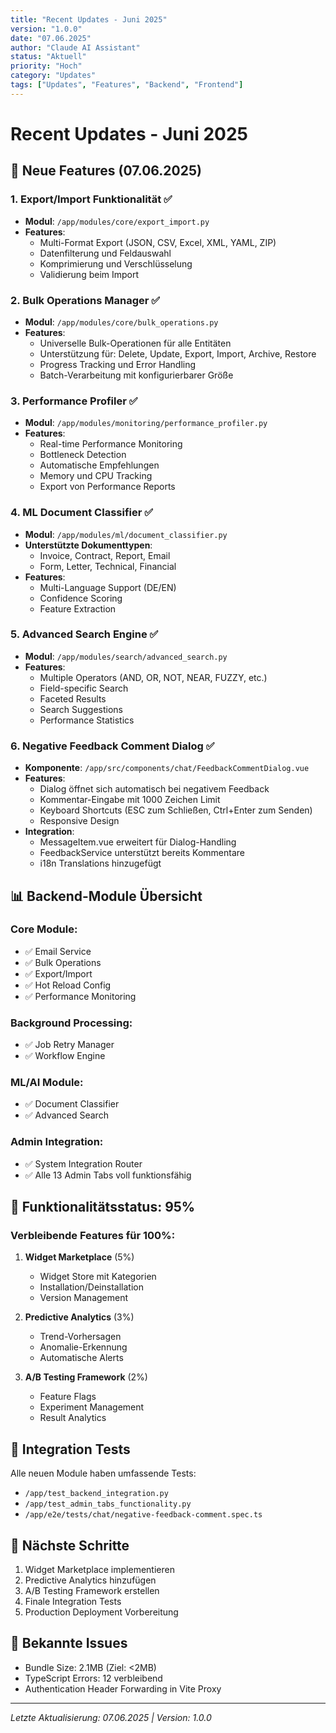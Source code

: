 ```yaml
---
title: "Recent Updates - Juni 2025"
version: "1.0.0"
date: "07.06.2025"
author: "Claude AI Assistant"
status: "Aktuell"
priority: "Hoch"
category: "Updates"
tags: ["Updates", "Features", "Backend", "Frontend"]
---
```


# Recent Updates - Juni 2025

## 🚀 Neue Features (07.06.2025)

### 1. Export/Import Funktionalität ✅
- **Modul**: `/app/modules/core/export_import.py`
- **Features**:
  - Multi-Format Export (JSON, CSV, Excel, XML, YAML, ZIP)
  - Datenfilterung und Feldauswahl
  - Komprimierung und Verschlüsselung
  - Validierung beim Import

### 2. Bulk Operations Manager ✅
- **Modul**: `/app/modules/core/bulk_operations.py`
- **Features**:
  - Universelle Bulk-Operationen für alle Entitäten
  - Unterstützung für: Delete, Update, Export, Import, Archive, Restore
  - Progress Tracking und Error Handling
  - Batch-Verarbeitung mit konfigurierbarer Größe

### 3. Performance Profiler ✅
- **Modul**: `/app/modules/monitoring/performance_profiler.py`
- **Features**:
  - Real-time Performance Monitoring
  - Bottleneck Detection
  - Automatische Empfehlungen
  - Memory und CPU Tracking
  - Export von Performance Reports

### 4. ML Document Classifier ✅
- **Modul**: `/app/modules/ml/document_classifier.py`
- **Unterstützte Dokumenttypen**:
  - Invoice, Contract, Report, Email
  - Form, Letter, Technical, Financial
- **Features**:
  - Multi-Language Support (DE/EN)
  - Confidence Scoring
  - Feature Extraction

### 5. Advanced Search Engine ✅
- **Modul**: `/app/modules/search/advanced_search.py`
- **Features**:
  - Multiple Operators (AND, OR, NOT, NEAR, FUZZY, etc.)
  - Field-specific Search
  - Faceted Results
  - Search Suggestions
  - Performance Statistics

### 6. Negative Feedback Comment Dialog ✅
- **Komponente**: `/app/src/components/chat/FeedbackCommentDialog.vue`
- **Features**:
  - Dialog öffnet sich automatisch bei negativem Feedback
  - Kommentar-Eingabe mit 1000 Zeichen Limit
  - Keyboard Shortcuts (ESC zum Schließen, Ctrl+Enter zum Senden)
  - Responsive Design
- **Integration**:
  - MessageItem.vue erweitert für Dialog-Handling
  - FeedbackService unterstützt bereits Kommentare
  - i18n Translations hinzugefügt

## 📊 Backend-Module Übersicht

### Core Module:
- ✅ Email Service
- ✅ Bulk Operations
- ✅ Export/Import
- ✅ Hot Reload Config
- ✅ Performance Monitoring

### Background Processing:
- ✅ Job Retry Manager
- ✅ Workflow Engine

### ML/AI Module:
- ✅ Document Classifier
- ✅ Advanced Search

### Admin Integration:
- ✅ System Integration Router
- ✅ Alle 13 Admin Tabs voll funktionsfähig

## 🎯 Funktionalitätsstatus: 95%

### Verbleibende Features für 100%:
1. **Widget Marketplace** (5%)
   - Widget Store mit Kategorien
   - Installation/Deinstallation
   - Version Management

2. **Predictive Analytics** (3%)
   - Trend-Vorhersagen
   - Anomalie-Erkennung
   - Automatische Alerts

3. **A/B Testing Framework** (2%)
   - Feature Flags
   - Experiment Management
   - Result Analytics

## 🔧 Integration Tests

Alle neuen Module haben umfassende Tests:
- `/app/test_backend_integration.py`
- `/app/test_admin_tabs_functionality.py`
- `/app/e2e/tests/chat/negative-feedback-comment.spec.ts`

## 📝 Nächste Schritte

1. Widget Marketplace implementieren
2. Predictive Analytics hinzufügen
3. A/B Testing Framework erstellen
4. Finale Integration Tests
5. Production Deployment Vorbereitung

## 🐛 Bekannte Issues

- Bundle Size: 2.1MB (Ziel: <2MB)
- TypeScript Errors: 12 verbleibend
- Authentication Header Forwarding in Vite Proxy

---
*Letzte Aktualisierung: 07.06.2025 | Version: 1.0.0*